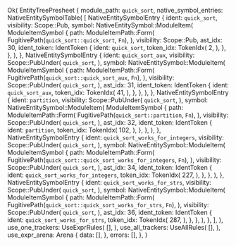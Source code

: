 Ok(
    EntityTreePresheet {
        module_path: `quick_sort`,
        native_symbol_entries: NativeEntitySymbolTable(
            [
                NativeEntitySymbolEntry {
                    ident: `quick_sort`,
                    visibility: Scope::Pub,
                    symbol: NativeEntitySymbol::ModuleItem(
                        ModuleItemSymbol {
                            path: ModuleItemPath::Form(
                                FugitivePath(`quick_sort::quick_sort`, `Fn`),
                            ),
                            visibility: Scope::Pub,
                            ast_idx: 30,
                            ident_token: IdentToken {
                                ident: `quick_sort`,
                                token_idx: TokenIdx(
                                    2,
                                ),
                            },
                        },
                    ),
                },
                NativeEntitySymbolEntry {
                    ident: `quick_sort_aux`,
                    visibility: Scope::PubUnder(
                        `quick_sort`,
                    ),
                    symbol: NativeEntitySymbol::ModuleItem(
                        ModuleItemSymbol {
                            path: ModuleItemPath::Form(
                                FugitivePath(`quick_sort::quick_sort_aux`, `Fn`),
                            ),
                            visibility: Scope::PubUnder(
                                `quick_sort`,
                            ),
                            ast_idx: 31,
                            ident_token: IdentToken {
                                ident: `quick_sort_aux`,
                                token_idx: TokenIdx(
                                    41,
                                ),
                            },
                        },
                    ),
                },
                NativeEntitySymbolEntry {
                    ident: `partition`,
                    visibility: Scope::PubUnder(
                        `quick_sort`,
                    ),
                    symbol: NativeEntitySymbol::ModuleItem(
                        ModuleItemSymbol {
                            path: ModuleItemPath::Form(
                                FugitivePath(`quick_sort::partition`, `Fn`),
                            ),
                            visibility: Scope::PubUnder(
                                `quick_sort`,
                            ),
                            ast_idx: 32,
                            ident_token: IdentToken {
                                ident: `partition`,
                                token_idx: TokenIdx(
                                    102,
                                ),
                            },
                        },
                    ),
                },
                NativeEntitySymbolEntry {
                    ident: `quick_sort_works_for_integers`,
                    visibility: Scope::PubUnder(
                        `quick_sort`,
                    ),
                    symbol: NativeEntitySymbol::ModuleItem(
                        ModuleItemSymbol {
                            path: ModuleItemPath::Form(
                                FugitivePath(`quick_sort::quick_sort_works_for_integers`, `Fn`),
                            ),
                            visibility: Scope::PubUnder(
                                `quick_sort`,
                            ),
                            ast_idx: 34,
                            ident_token: IdentToken {
                                ident: `quick_sort_works_for_integers`,
                                token_idx: TokenIdx(
                                    227,
                                ),
                            },
                        },
                    ),
                },
                NativeEntitySymbolEntry {
                    ident: `quick_sort_works_for_strs`,
                    visibility: Scope::PubUnder(
                        `quick_sort`,
                    ),
                    symbol: NativeEntitySymbol::ModuleItem(
                        ModuleItemSymbol {
                            path: ModuleItemPath::Form(
                                FugitivePath(`quick_sort::quick_sort_works_for_strs`, `Fn`),
                            ),
                            visibility: Scope::PubUnder(
                                `quick_sort`,
                            ),
                            ast_idx: 36,
                            ident_token: IdentToken {
                                ident: `quick_sort_works_for_strs`,
                                token_idx: TokenIdx(
                                    287,
                                ),
                            },
                        },
                    ),
                },
            ],
        ),
        use_one_trackers: UseExprRules(
            [],
        ),
        use_all_trackers: UseAllRules(
            [],
        ),
        use_expr_arena: Arena {
            data: [],
        },
        errors: [],
    },
)